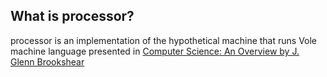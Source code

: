 ## What is processor?
processor is an implementation of the hypothetical machine that runs Vole machine language presented in [Computer Science: An Overview by J. Glenn Brookshear](https://books.google.com.tr/books/about/Computer_Science.html?id=bVctyQEACAAJ&source=kp_book_description&redir_esc=y "Google Books link")

